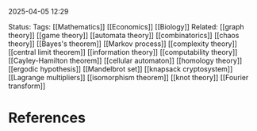 2025-04-05 12:29

Status:
Tags: [[Mathematics]] [[Economics]] [[Biology]]
Related: [[graph theory]] [[game theory]] [[automata theory]] [[combinatorics]] [[chaos theory]] [[Bayes's theorem]] [[Markov process]] [[complexity theory]] [[central limit theorem]] [[information theory]] [[computability theory]] [[Cayley-Hamilton theorem]] [[cellular automaton]] [[homology theory]] [[ergodic hypothesis]] [[Mandelbrot set]] [[knapsack cryptosystem]] [[Lagrange multipliers]] [[isomorphism theorem]] [[knot theory]] [[Fourier transform]]
# References

